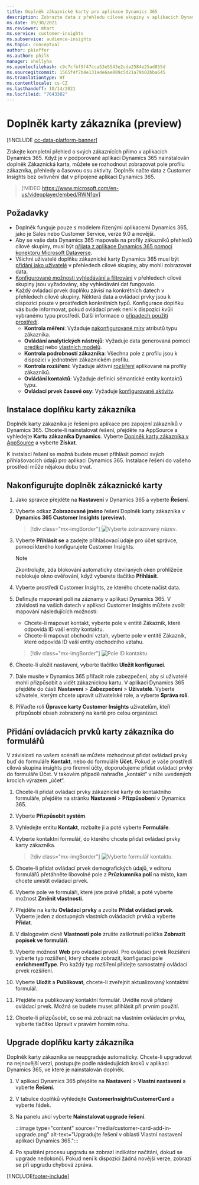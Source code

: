 ```yaml
---
title: Doplněk zákaznické karty pro aplikace Dynamics 365
description: Zobrazte data z přehledu cílové skupiny v aplikacích Dynamics 365 s tímto doplňkem.
ms.date: 09/30/2021
ms.reviewer: mhart
ms.service: customer-insights
ms.subservice: audience-insights
ms.topic: conceptual
author: pkieffer
ms.author: philk
manager: shellyha
ms.openlocfilehash: c9c7cfbf9f47cca53e5543e2cda2584e25ad855d
ms.sourcegitcommit: 1565f4f7b4e131ede6ae089c5d21a79b02bba645
ms.translationtype: HT
ms.contentlocale: cs-CZ
ms.lasthandoff: 10/14/2021
ms.locfileid: "7643382"
---
```

# <a name="customer-card-add-in-preview"></a>Doplněk karty zákazníka (preview)

[!INCLUDE [cc-data-platform-banner](../includes/cc-data-platform-banner.md)]

Získejte kompletní přehled o svých zákaznících přímo v aplikacích Dynamics 365. Když je v podporované aplikaci Dynamics 365 nainstalován doplněk Zákaznická karta, můžete se rozhodnout zobrazovat pole profilu zákazníka, přehledy a časovou osu aktivity. Doplněk načte data z Customer Insights bez ovlivnění dat v připojené aplikaci Dynamics 365.

> [!VIDEO https://www.microsoft.com/en-us/videoplayer/embed/RWN1qv]

## <a name="prerequisites"></a>Požadavky

- Doplněk funguje pouze s modelem řízenými aplikacemi Dynamics 365, jako je Sales nebo Customer Service, verze 9.0 a novější.
- Aby se vaše data Dynamics 365 mapovala na profily zákazníků přehledů cílové skupiny, musí být [přijata z aplikace Dynamics 365 pomocí konektoru Microsoft Dataverse](connect-power-query.md).
- Všichni uživatelé doplňku zákaznické karty Dynamics 365 musí být [přidáni jako uživatelé](permissions.md) v přehledech cílové skupiny, aby mohli zobrazovat data.
- [Konfigurované možnosti vyhledávání a filtrování](search-filter-index.md) v přehledech cílové skupiny jsou vyžadovány, aby vyhledávání dat fungovalo.
- Každý ovládací prvek doplňku závisí na konkrétních datech v přehledech cílové skupiny. Některá data a ovládací prvky jsou k dispozici pouze v prostředích konkrétních typů. Konfigurace doplňku vás bude informovat, pokud ovládací prvek není k dispozici kvůli vybranému typu prostředí. Další informace o [případech použití prostředí](work-with-business-accounts.md).
  - **Kontrola měření**: Vyžaduje [nakonfigurované míry](measures.md) atributů typu zákazníka.
  - **Ovládání analytických nástrojů**: Vyžaduje data generovaná pomocí [predikcí](predictions.md) nebo [vlastních modelů](custom-models.md).
  - **Kontrola podrobností zákazníka**: Všechna pole z profilu jsou k dispozici v jednotném zákaznickém profilu.
  - **Kontrola rozšíření:** Vyžaduje aktivní [rozšíření](enrichment-hub.md) aplikované na profily zákazníků.
  - **Ovládání kontaktů**: Vyžaduje definici sémantické entity kontaktů typu.
  - **Ovládací prvek časové osy**: Vyžaduje [konfigurované aktivity](activities.md).

## <a name="install-the-customer-card-add-in"></a>Instalace doplňku karty zákazníka

Doplněk karty zákazníka je řešení pro aplikace pro zapojení zákazníků v Dynamics 365. Chcete-li nainstalovat řešení, přejděte na AppSource a vyhledejte **Kartu zákazníka Dynamics**. Vyberte [Doplněk karty zákazníka v AppSource](https://appsource.microsoft.com/product/dynamics-365/mscrm.dynamics_365_customer_insights_customer_card_addin?tab=Overview) a vyberte **Získat**.

K instalaci řešení se možná budete muset přihlásit pomocí svých přihlašovacích údajů pro aplikaci Dynamics 365. Instalace řešení do vašeho prostředí může nějakou dobu trvat.

## <a name="configure-the-customer-card-add-in"></a>Nakonfigurujte doplněk zákaznické karty

1. Jako správce přejděte na **Nastavení** v Dynamics 365 a vyberte **Řešení**.

1. Vyberte odkaz **Zobrazované jméno** řešení Doplněk karty zákazníka v **Dynamics 365 Customer Insights (preview)**.

   > [!div class="mx-imgBorder"]
   > ![Vyberte zobrazovaný název.](media/select-display-name.png "Vyberte zobrazované jméno.")

1. Vyberte **Přihlásit se** a zadejte přihlašovací údaje pro účet správce, pomocí kterého konfigurujete Customer Insights.

   > [!NOTE]
   > Zkontrolujte, zda blokování automaticky otevíraných oken prohlížeče neblokuje okno ověřování, když vyberete tlačítko **Přihlásit**.

1. Vyberte prostředí Customer Insights, ze kterého chcete načíst data.

1. Definujte mapování polí na záznamy v aplikaci Dynamics 365. V závislosti na vašich datech v aplikaci Customer Insights můžete zvolit mapování následujících možností:
   - Chcete-li mapovat kontakt, vyberte pole v entitě Zákazník, které odpovídá ID vaší entity kontaktu.
   - Chcete-li mapovat obchodní vztah, vyberte pole v entitě Zákazník, které odpovídá ID vaší entity obchodního vztahu.

   > [!div class="mx-imgBorder"]
   > ![Pole ID kontaktu.](media/contact-id-field.png "Pole ID kontaktu.")

1. Chcete-li uložit nastavení, vyberte tlačítko **Uložit konfiguraci**.

1. Dále musíte v Dynamics 365 přiřadit role zabezpečení, aby si uživatelé mohli přizpůsobit a vidět zákaznickou kartu. V aplikaci Dynamics 365 přejděte do části **Nastavení** > **Zabezpečení** > **Uživatelé**. Vyberte uživatele, kterým chcete upravit uživatelské role, a vyberte **Správa rolí**.

1. Přiřaďte roli **Úpravce karty Customer Insights** uživatelům, kteří přizpůsobí obsah zobrazený na kartě pro celou organizaci.

## <a name="add-customer-card-controls-to-forms"></a>Přidání ovládacích prvků karty zákazníka do formulářů

V závislosti na vašem scénáři se můžete rozhodnout přidat ovládací prvky buď do formuláře **Kontakt**, nebo do formuláře **Účet**. Pokud je vaše prostředí cílová skupina insights pro firemní účty, doporučujeme přidat ovládací prvky do formuláře Účet. V takovém případě nahraďte „kontakt“ v níže uvedených krocích výrazem „účet“.

1. Chcete-li přidat ovládací prvky zákaznické karty do kontaktního formuláře, přejděte na stránku **Nastavení** > **Přizpůsobení** v Dynamics 365.

1. Vyberte **Přizpůsobit systém**.

1. Vyhledejte entitu **Kontakt**, rozbalte ji a poté vyberte **Formuláře**.

1. Vyberte kontaktní formulář, do kterého chcete přidat ovládací prvky karty zákazníka.

    > [!div class="mx-imgBorder"]
    > ![Vyberte formulář kontaktu.](media/contact-active-forms.png "Výběr formuláře kontaktu.")

1. Chcete-li přidat ovládací prvek demografických údajů, v editoru formulářů přetáhněte libovolné pole z **Průzkumníka polí** na místo, kam chcete umístit ovládací prvek.

1. Vyberte pole ve formuláři, které jste právě přidali, a poté vyberte možnost **Změnit vlastnosti**.

1. Přejděte na kartu **Ovládací prvky** a zvolte **Přidat ovládací prvek**. Vyberte jeden z dostupných vlastních ovládacích prvků a vyberte **Přidat**.

1. V dialogovém okně **Vlastnosti pole** zrušte zaškrtnutí políčka **Zobrazit popisek ve formuláři**.

1. Vyberte možnost **Web** pro ovládací prvekl. Pro ovládací prvek Rozšíření vyberte typ rozšíření, který chcete zobrazit, konfigurací pole **enrichmentType**. Pro každý typ rozšíření přidejte samostatný ovládací prvek rozšíření.

1. Vyberte **Uložit** a **Publikovat**, chcete-li zveřejnit aktualizovaný kontaktní formulář.

1. Přejděte na publikovaný kontaktní formulář. Uvidíte nově přidaný ovládací prvek. Možná se budete muset přihlásit při prvním použití.

1. Chcete-li přizpůsobit, co se má zobrazit na vlastním ovládacím prvku, vyberte tlačítko Upravit v pravém horním rohu.

## <a name="upgrade-customer-card-add-in"></a>Upgrade doplňku karty zákazníka

Doplněk karty zákazníka se neupgraduje automaticky. Chcete-li upgradovat na nejnovější verzi, postupujte podle následujících kroků v aplikaci Dynamics 365, ve které je nainstalován doplněk.

1. V aplikaci Dynamics 365 přejděte na **Nastavení** > **Vlastní nastavení** a vyberte **Řešení**.

1. V tabulce doplňků vyhledejte **CustomerInsightsCustomerCard** a vyberte řádek.

1. Na panelu akcí vyberte **Nainstalovat upgrade řešení**.

   :::image type="content" source="media/customer-card-add-in-upgrade.png" alt-text="Upgradujte řešení v oblasti Vlastní nastavení aplikací Dynamics 365.":::

1. Po spuštění procesu upgradu se zobrazí indikátor načítání, dokud se upgrade nedokončí. Pokud není k dispozici žádná novější verze, zobrazí se při upgradu chybová zpráva.


[!INCLUDE[footer-include](../includes/footer-banner.md)]
